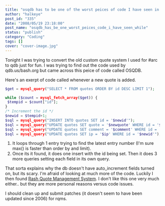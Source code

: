 ```yaml
---
title: "osqdb has to be one of the worst peices of code I have seen in a while."
author: "halkeye"
post_id: "335"
date: "2008/05/19 23:18:00"
post_name: "osqdb_has_be_one_worst_peices_code_i_have_seen_while"
status: "publish"
category: "Coding"
tags: []
cover: "cover-image.jpg"
---
```


Tonight I was trying to convert the old custom quote system I used for #arc to qdb just for fun. I was trying to find out the code used by qdb.us/bash.org but came across this peice of code called OSQDB.

Here's an exerpt of code called whenever a new quote is added.
```php
$get = mysql_query("SELECT * FROM quotes ORDER BY id DESC LIMIT 1");

while ($count = mysql_fetch_array($get)) {
 $tempid = $count["id"];
}
/* Increment the id */
$newid = $tempid+1;
$sql = mysql_query("INSERT INTO quotes SET id = '$newid'");
$sql = mysql_query("UPDATE quotes SET quote = '$newquote' WHERE id = '$newid'");
$sql = mysql_query("UPDATE quotes SET comment = '$comment' WHERE id = '$newid'");
$sql = mysql_query("UPDATE quotes SET ip = '$ip' WHERE id = '$newid'");
```

1) It loops through 1 entry trying to find the latest entry number (I'm sure max() is faster than order by and limit).
2) Once its it found, it does one insert with the id being set. Then it does 3 more queries setting each field in its own query.

That sorta explains why the db doesn't have auto_increment fields turned on, but its scary. I'm afraid of looking at much more of the code. Luckily I then found [Rash Quote Management System](https://sourceforge.net/projects/rqms/). I don't like this one very much either.. but they are more personal reasons versus code issues.

I should clean up and submit patches (it doesn't seem to have been updated since 2006) for rqms.
